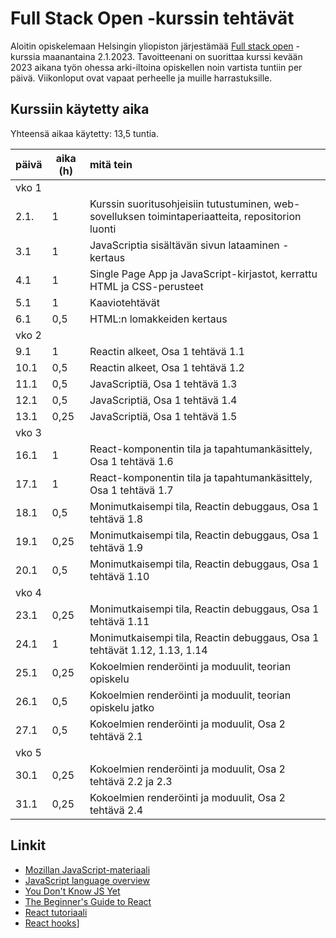# Full Stack Open -kurssin tehtävät

Aloitin opiskelemaan Helsingin yliopiston järjestämää [Full stack open](https://fullstackopen.com/) -kurssia maanantaina 2.1.2023. Tavoitteenani on suorittaa kurssi kevään 2023 aikana työn ohessa arki-iltoina opiskellen noin vartista tuntiin per päivä. Viikonloput ovat vapaat perheelle ja muille harrastuksille.

## Kurssiin käytetty aika

Yhteensä aikaa käytetty: 13,5 tuntia.

| päivä | aika (h) | mitä tein |
| ------| -------- | :----------------------------------------------------------- |
| vko 1 |  |  |
| 2.1.  | 1        | Kurssin suoritusohjeisiin tutustuminen, web-sovelluksen toimintaperiaatteita, repositorion luonti |
| 3.1   | 1        | JavaScriptia sisältävän sivun lataaminen - kertaus |
| 4.1   | 1        | Single Page App ja JavaScript-kirjastot, kerrattu HTML ja CSS-perusteet |
| 5.1   | 1        | Kaaviotehtävät |
| 6.1   | 0,5      | HTML:n lomakkeiden kertaus |
| vko 2 |  |  |
| 9.1   | 1        | Reactin alkeet, Osa 1 tehtävä 1.1 |
| 10.1  | 0,5      | Reactin alkeet, Osa 1 tehtävä 1.2 |
| 11.1  | 0,5      | JavaScriptiä, Osa 1 tehtävä 1.3 |
| 12.1  | 0,5      | JavaScriptiä, Osa 1 tehtävä 1.4 |
| 13.1  | 0,25     | JavaScriptiä, Osa 1 tehtävä 1.5 |
| vko 3 |  |  |
| 16.1  | 1        | React-komponentin tila ja tapahtumankäsittely, Osa 1 tehtävä 1.6 |
| 17.1  | 1        | React-komponentin tila ja tapahtumankäsittely, Osa 1 tehtävä 1.7 |
| 18.1  | 0,5      | Monimutkaisempi tila, Reactin debuggaus, Osa 1 tehtävä 1.8 |
| 19.1  | 0,25     | Monimutkaisempi tila, Reactin debuggaus, Osa 1 tehtävä 1.9 |
| 20.1  | 0,5      | Monimutkaisempi tila, Reactin debuggaus, Osa 1 tehtävä 1.10 |
| vko 4 |  |  |
| 23.1  | 0,25      | Monimutkaisempi tila, Reactin debuggaus, Osa 1 tehtävä 1.11 |
| 24.1  | 1         | Monimutkaisempi tila, Reactin debuggaus, Osa 1 tehtävät 1.12, 1.13, 1.14 |
| 25.1  | 0,25      | Kokoelmien renderöinti ja moduulit, teorian opiskelu |
| 26.1  | 0,5       | Kokoelmien renderöinti ja moduulit, teorian opiskelu jatko |
| 27.1  | 0,5       | Kokoelmien renderöinti ja moduulit, Osa 2 tehtävä 2.1 |
| vko 5 |  |  |
| 30.1  | 0,25      | Kokoelmien renderöinti ja moduulit, Osa 2 tehtävä 2.2 ja 2.3 |
| 31.1  | 0,25      | Kokoelmien renderöinti ja moduulit, Osa 2 tehtävä 2.4 |

## Linkit
- [Mozillan JavaScript-materiaali](https://developer.mozilla.org/en-US/docs/Web/JavaScript)
- [JavaScript language overview](https://developer.mozilla.org/en-US/docs/Web/JavaScript/Language_Overview)
- [You Don't Know JS Yet](https://github.com/getify/You-Dont-Know-JS)
- [The Beginner's Guide to React](https://egghead.io/courses/the-beginner-s-guide-to-react)
- [React tutoriaali](https://reactjs.org/tutorial/tutorial.html)
- [React hooks](https://reactjs.org/docs/hooks-state.html)]
